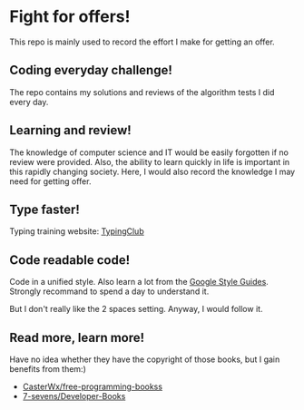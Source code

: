 # Fight for offers!
This repo is mainly used to record the effort I make for getting an offer.

## Coding everyday challenge!
The repo contains my solutions and reviews of the algorithm tests I did every day.

## Learning and review!
The knowledge of computer science and IT would be easily forgotten if no review were provided. Also, the ability to learn quickly in life is important in this rapidly changing society. Here, I would also record the knowledge I may need for getting offer.

## Type faster!
Typing training website: [TypingClub](https://www.typingclub.com/)

## Code readable code!
Code in a unified style. Also learn a lot from the [Google Style Guides](https://github.com/google/styleguide). Strongly recommand to spend a day to  understand it.

But I don't really like the 2 spaces setting. Anyway, I would follow it.

## Read more, learn more!
Have no idea whether they have the copyright of those books, but I gain benefits from them:)

* [CasterWx/free-programming-bookss](https://github.com/CasterWx/free-programming-books)
* [7-sevens/Developer-Books](https://github.com/7-sevens/Developer-Books)

